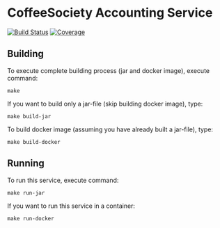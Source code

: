 # CoffeeSociety Accounting Service
[![Build Status](https://travis-ci.org/asc-lab/coffee-society-accounting.svg?branch=master)](https://travis-ci.org/asc-lab/coffee-society-accounting)
[![Coverage](https://sonarcloud.io/api/project_badges/measure?project=pl.altkom.coffee.accounting%3Aaccounting-parent&metric=alert_status)](https://sonarcloud.io/dashboard?id=pl.altkom.coffee.accounting%3Aaccounting-parent)

## Building

To execute complete building process (jar and docker image), execute command:

```
make
```

If you want to build only a jar-file (skip building docker image), type:

```
make build-jar
```

To build docker image (assuming you have already built a jar-file), type:

```
make build-docker
```

## Running

To run this service, execute command:

```
make run-jar
```

If you want to run this service in a container:

```
make run-docker
```
